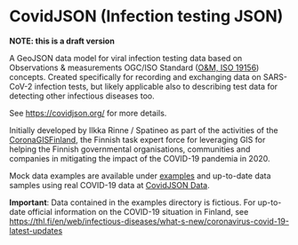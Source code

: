 # CovidJSON (Infection testing JSON)
**NOTE: this is a draft version**

A GeoJSON data model for viral infection testing data based on Observations & measurements OGC/ISO Standard ([O&M, ISO 19156](https://www.iso.org/standard/32574.html)) concepts. Created specifically for recording and exchanging data on SARS-CoV-2 infection tests, but likely applicable also to describing test data for detecting other infectious diseases too.

See https://covidjson.org/ for more details.

Initially developed by Ilkka Rinne / Spatineo as part of the activities of the [CoronaGISFinland](https://geoforum.fi/paikkatiedon-koronavirus-asiantuntijat/), the Finnish task expert force for leveraging GIS for helping the Finnish governmental organisations, communities and companies in mitigating the impact of the COVID-19 pandemia in 2020.

Mock data examples are available under [examples](./examples/) and up-to-date data samples using real COVID-19 data at [CovidJSON Data](https://data.covidjson.org/).

**Important**: Data contained in the examples directory is fictious. For up-to-date official information on the COVID-19 situation in Finland, see https://thl.fi/en/web/infectious-diseases/what-s-new/coronavirus-covid-19-latest-updates